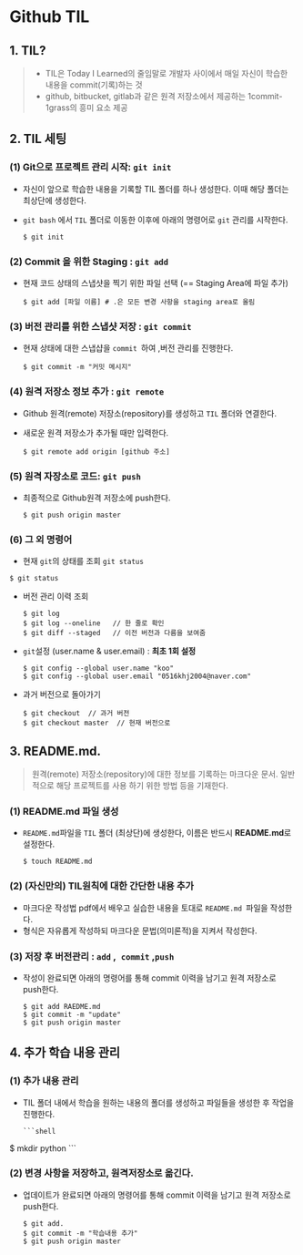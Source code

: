 # Github TIL

## 1. TIL?

>- TIL은 Today I Learned의 줄임말로 개발자 사이에서 매일 자신이 학습한 내용을 commit(기록)하는
>  것
>- github, bitbucket, gitlab과 같은 원격 저장소에서 제공하는 1commit-1grass의 흥미 요소 제공

## 2. TIL 세팅 

### (1) Git으로 프로젝트 관리 시작: `git init`

- 자신이 앞으로 학습한 내용을 기록할 TIL 폴더를 하나 생성한다. 이때 해당 폴더는 최상단에 생성한다.

- `git bash` 에서 `TIL` 폴더로 이동한 이후에 아래의 명령어로 `git` 관리를 시작한다.

  ```shell
  $ git init 
  ```

### (2) Commit 을 위한 Staging : `git add`

- 현재 코드 상태의 스냅샷을 찍기 위한 파일 선택 (== Staging Area에 파일 추가)

  ``` shell
  $ git add [파일 이름] # .은 모든 변경 사항을 staging area로 올림 
  ```

### (3) 버전 관리를 위한 스냅샷 저장  : `git commit`

- 현재 상태에 대한 스냅샵을 `commit `하여 ,버전 관리를 진행한다.

  ```shell
  $ git commit -m "커밋 메시지"
  ```

### (4) 원격 저장소 정보 추가 : `git remote`

- Github 원격(remote) 저장소(repository)를 생성하고 `TIL` 폴더와 연결한다.

- 새로운 원격 저장소가 추가될 때만 입력한다.

  ```shell
  $ git remote add origin [github 주소]
  ```

### (5) 원격 자장소로 코드: `git push`

- 최종적으로 Github원격 저장소에 push한다.

  ```shell
  $ git push origin master 
  ```

### (6) 그 외 명령어 

-  현재 `git`의 상태를 조회 `git status`

  ```shell
  $ git status 
  ```

- 버전 관리 이력 조회

  ```shell
  $ git log 
  $ git log --oneline   // 한 줄로 확인
  $ git diff --staged   // 이전 버전과 다름을 보여줌 
  ```

- `git`설정 (user.name & user.email) : **최초 1회 설정**

  ```shell
  $ git config --global user.name "koo"
  $ git config --global user.email "0516khj2004@naver.com"
  ```

- 과거 버전으로 돌아가기 

  ```shell
  $ git checkout  // 과거 버전 
  $ git checkout master  // 현재 버전으로 
  ```

  

##  3. README.md.

> 원격(remote) 저장소(repository)에 대한 정보를 기록하는 마크다운 문서. 일반적으로 해당 프로젝트를 사용
> 하기 위한 방법 등을 기재한다.

### (1) README.md 파일 생성

- `README.md`파일을 `TIL` 폴더 (최상단)에 생성한다, 이름은 반드시 **README.md**로 설정한다.

  ```shell
  $ touch README.md
  ```

### (2) (자신만의) TIL원칙에 대한 간단한 내용 추가 

- 마크다운 작성법 pdf에서 배우고 실습한 내용을 토대로 `README.md `파일을 작성한다.
- 형식은 자유롭게 작성하되 마크다운 문법(의미론적)을 지켜서 작성한다.

### (3) 저장 후 버전관리 : `add` ,` commit` ,`push`

- 작성이 완료되면 아래의 명령어를 통해 commit 이력을 남기고 원격 저장소로 push한다.

  ```shell
  $ git add RAEDME.md 
  $ git commit -m "update"
  $ git push origin master
  ```



## 4. 추가 학습 내용 관리

### (1) 추가 내용 관리

- TIL 폴더 내에서 학습을 원하는 내용의 폴더를 생성하고 파일들을 생성한 후 작업을 진행한다.

      ```shell
$ mkdir python
      ```



### (2) 변경 사항을 저장하고, 원격저장소로 옮긴다.

- 업데이트가 완료되면 아래의 명령어를 통해 commit 이력을 남기고 원격 저장소로 push한다.

  ```shell
  $ git add.
  $ git commit -m "학습내용 추가"
  $ git push origin master 
  ```

  

